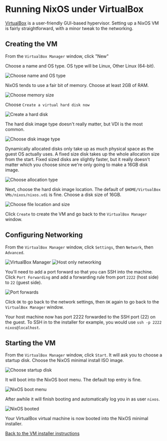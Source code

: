 Running NixOS under VirtualBox
==============================

[VirtualBox](https://www.virtualbox.org/) is a user-friendly GUI-based hypervisor. Setting up a NixOS VM is fairly straightforward, with a minor tweak to the networking.

Creating the VM
---------------

From the `VirtualBox Manager` window, click "New"

Choose a name and OS type. OS type will be Linux, Other Linux (64-bit).

![Choose name and OS type](img/virtualbox-choose-name-and-os.png)

NixOS tends to use a fair bit of memory. Choose at least 2GB of RAM.

![Choose memory size](img/virtualbox-choose-memory-size.png)

Choose `Create a virtual hard disk now`

![Create a hard disk](img/virtualbox-create-hard-disk.png)

The hard disk image type doesn't really matter, but VDI is the most common.

![Choose disk image type](img/virtualbox-choose-disk-image-type.png)

Dynamically allocated disks only take up as much physical space as the guest OS actually uses. A fixed size disk takes up the whole allocation size from the start. Fixed sized disks are slightly faster, but it really doesn't matter which you choose since we're only going to make a 16GB disk image.

![Choose allocation type](img/virtualbox-choose-allocation-type.png)

Next, choose the hard disk image location. The default of `$HOME/VirtualBox VMs/nixos/nixos.vdi` is fine. Choose a disk size of 16GB.

![Choose file location and size](img/virtualbox-choose-hd-location.png)

Click `Create` to create the VM and go back to the `VirtualBox Manager` window.



Configuring Networking
----------------------

From the `VirtualBox Manager` window, click `Settings`, then `Network`, then `Advanced`.

![VirtualBox Manager](img/virtualbox-manager.png)
![Host only networking](img/virtualbox-networking-advanced.png)

You'll need to add a port forward so that you can SSH into the machine. Click `Port Forwarding` and add a forwarding rule from port `2222` (host side) to `22` (guest side).

![Port forwards](img/virtualbox-networking-port-forward.png)

Click `OK` to go back to the network settings, then `OK` again to go back to the `VirtualBox Manager` window.

Your host machine now has port 2222 forwarded to the SSH port (22) on the guest. To SSH in to the installer for example, you would use `ssh -p 2222 nixos@localhost`.



Starting the VM
---------------

From the `VirtualBox Manager` window, click `Start`. It will ask you to choose a startup disk. Choose the NixOS minimal install ISO image.

![Choose startup disk](img/virtualbox-choose-startup-disk.png)

It will boot into the NixOS boot menu. The default top entry is fine.

![NixOS boot menu](img/virtualbox-nixos-boot-menu.png)

After awhile it will finish booting and automatically log you in as user `nixos`.

![NixOS booted](img/virtualbox-installer-booted.png)

Your VirtualBox virtual machine is now booted into the NixOS minimal installer.

[Back to the VM installer instructions](installing-vm.md#building-a-virtual-machine)
